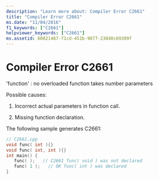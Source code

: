 ```yaml
---
description: "Learn more about: Compiler Error C2661"
title: "Compiler Error C2661"
ms.date: "11/04/2016"
f1_keywords: ["C2661"]
helpviewer_keywords: ["C2661"]
ms.assetid: 60021467-71cd-451b-9877-23840c69309f
---
```

# Compiler Error C2661

'function' : no overloaded function takes number parameters

Possible causes:

1. Incorrect actual parameters in function call.

1. Missing function declaration.

The following sample generates C2661:

```cpp
// C2661.cpp
void func( int ){}
void func( int, int ){}
int main() {
   func( );   // C2661 func( void ) was not declared
   func( 1 );   // OK func( int ) was declared
}
```
